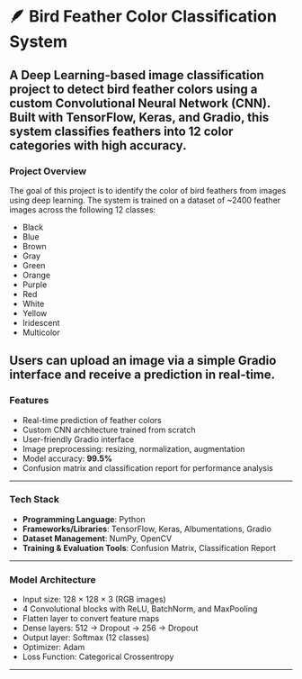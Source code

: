  # 🪶 Bird Feather Color Classification System
A Deep Learning-based image classification project to detect bird feather colors using a custom Convolutional Neural Network (CNN). Built with TensorFlow, Keras, and Gradio, this system classifies feathers into 12 color categories with high accuracy.
---
### Project Overview

The goal of this project is to identify the color of bird feathers from images using deep learning. The system is trained on a dataset of ~2400 feather images across the following 12 classes:
- Black
- Blue
- Brown
- Gray
- Green
- Orange
- Purple
- Red
- White
- Yellow
- Iridescent
- Multicolor

Users can upload an image via a simple Gradio interface and receive a prediction in real-time.
---
### Features

- Real-time prediction of feather colors
- Custom CNN architecture trained from scratch
- User-friendly Gradio interface
- Image preprocessing: resizing, normalization, augmentation
- Model accuracy: **99.5%**
- Confusion matrix and classification report for performance analysis

---
### Tech Stack
- **Programming Language**: Python
- **Frameworks/Libraries**: TensorFlow, Keras, Albumentations, Gradio
- **Dataset Management**: NumPy, OpenCV
- **Training & Evaluation Tools**: Confusion Matrix, Classification Report
---
 ### Model Architecture
- Input size: 128 × 128 × 3 (RGB images)
- 4 Convolutional blocks with ReLU, BatchNorm, and MaxPooling
- Flatten layer to convert feature maps
- Dense layers: 512 → Dropout → 256 → Dropout
- Output layer: Softmax (12 classes)
- Optimizer: Adam
- Loss Function: Categorical Crossentropy

---
